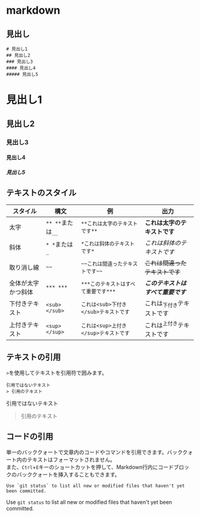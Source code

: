 # markdown

## 見出し
```
# 見出し1
## 見出し2
### 見出し3
#### 見出し4
##### 見出し5
```
# 見出し1
## 見出し2
### 見出し3
#### 見出し4
##### 見出し5

## テキストのスタイル
| スタイル | 構文 | 例 | 出力 |
|---|---|---|---|
|太字|`** **`または`__`|`**これは太字のテキストです**`|**これは太字のテキストです**|
|斜体|`* *`または`_`|`*これは斜体のテキストです*`|*これは斜体のテキストです*|
|取り消し線|`~~`|`~~これは間違ったテキストです~~`|~~これは間違ったテキストです~~|
|全体が太字かつ斜体|`*** ***`|`***このテキストはすべて重要です***`|***このテキストはすべて重要です***|
|下付きテキスト|`<sub> </sub>`|`これは<sub>下付き</sub>テキストです`|これは<sub>下付き</sub>テキストです|
|上付きテキスト|`<sup> </sup>`|`これは<sup>上付き</sup>テキストです`|これは<sup>上付き</sup>テキストです|

## テキストの引用
`>`を使用してテキストを引用符で囲みます。
```
引用ではないテキスト
> 引用のテキスト
```
引用ではないテキスト
> 引用のテキスト

## コードの引用
単一のバッククォートで文章内のコードやコマンドを引用できます。バッククォート内のテキストはフォーマットされません。  
また、`Ctrl`+`E`キーのショートカットを押して、Markdown行内にコードブロックのバッククォートを挿入することもできます。
```
Use `git status` to list all new or modified files that haven't yet been committed.
```
Use `git status` to list all new or modified files that haven't yet been committed.
